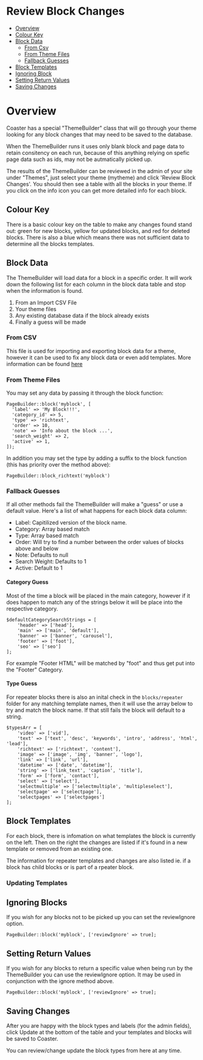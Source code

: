 # Review Block Changes

- [Overview](#overview)
- [Colour Key](#colour-key)
- [Block Data](#block-data)
  - [From Csv](#from-csv)
  - [From Theme Files](#from-theme-files)
  - [Fallback Guesses](#fallback-guesses)
- [Block Templates](#block-templates)
- [Ignoring Block](#ignoring-blocks)
- [Setting Return Values](#setting-return-values)
- [Saving Changes](#saving-changes)

# Overview

Coaster has a special "ThemeBuilder" class that will go through your theme looking for any block changes that may need to be saved to the database.

When the ThemeBuilder runs it uses only blank block and page data to retain consitency on each run, because of this anything relying on spefic page data such as ids, may not be autmatically picked up.  

The results of the ThemeBuilder can be reviewed in the admin of your site under "Themes", just select your theme (mytheme) and click 'Review Block Changes'. You should then see a table with all the blocks in your theme. If you click on the info icon you can get more detailed info for each block.

## Colour Key

There is a basic colour key on the table to make any changes found stand out: green for new blocks, yellow for updated blocks, and red for deleted blocks.
There is also a blue which means there was not sufficient data to determine all the blocks templates.

## Block Data

The ThemeBuilder will load data for a block in a specific order. It will work down the following list for each column in the block data table and stop when the information is found.

1. From an Import CSV File
2. Your theme files
3. Any existing database data if the block already exists
4. Finally a guess will be made

### From CSV

This file is used for importing and exporting block data for a theme, however it can be used to fix any block data or even add templates.
More information can be found [here](review-csv.md)

### From Theme Files

You may set any data by passing it through the block function:

```
PageBuilder::block('myblock', [
  'label' => 'My Block!!!',
  'category_id' => 5,
  'type' => 'richtext',
  'order' => 10,
  'note' => 'Info about the block ...',
  'search_weight' => 2,
  'active' => 1,
]);
```

In addition you may set the type by adding a suffix to the block function (this has priority over the method above):

`PageBuilder::block_richtext('myblock')`

### Fallback Guesses

If all other methods fail the ThemeBuilder will make a "guess" or use a default value. Here's a list of what happens for each block data column:

- Label: Capitilized version of the block name.
- Category: Array based match
- Type: Array based match
- Order: Will try to find a number between the order values of blocks above and below
- Note: Defaults to null
- Search Weight: Defaults to 1
- Active: Default to 1

#### Category Guess

Most of the time a block will be placed in the main category, however if it does happen to match any of the strings below it will be place into the respective category.

```
$defaultCategorySearchStrings = [
    'header' => ['head'],
    'main' => ['main', 'default'],
    'banner' => ['banner', 'carousel'],
    'footer' => ['foot'],
    'seo' => ['seo']
];
```
For example "Footer HTML" will be matched by "foot" and thus get put into the "Footer" Category.

#### Type Guess

For repeater blocks there is also an inital check in the `blocks/repeater` folder for any matching template names, then it will use the array below to try and match the block name. If that still fails the block will default to a string.

```
$typesArr = [
    'video' => ['vid'],
    'text' => ['text', 'desc', 'keywords', 'intro', 'address', 'html', 'lead'],
    'richtext' => ['richtext', 'content'],
    'image' => ['image', 'img', 'banner', 'logo'],
    'link' => ['link', 'url'],
    'datetime' => ['date', 'datetime'],
    'string' => ['link_text', 'caption', 'title'],
    'form' => ['form', 'contact'],
    'select' => ['select'],
    'selectmultiple' => ['selectmultiple', 'multipleselect'],
    'selectpage' => ['selectpage'],
    'selectpages' => ['selectpages']
];
```

## Block Templates

For each block, there is infomation on what templates the block is currently on the left.
Then on the right the changes are listed if it's found in a new template or removed from an existing one.

The information for repeater templates and changes are also listed ie. if a block has child blocks or is part of a rpeater block.

### Updating Templates

## Ignoring Blocks

If you wish for any blocks not to be picked up you can set the reviewIgnore option.

`PageBuilder::block('myblock', ['reviewIgnore' => true];`

## Setting Return Values

If you wish for any blocks to return a specific value when being run by the ThemeBuilder you can use the reviewIgnore option.
It may be used in conjunction with the ignore method above.

`PageBuilder::block('myblock', ['reviewIgnore' => true];`

## Saving Changes

After you are happy with the block types and labels (for the admin fields), click Update at the bottom of the table and your templates and blocks will be saved to Coaster.

You can review/change update the block types from here at any time.
